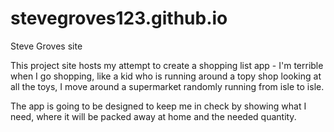 # stevegroves123.github.io
Steve Groves site

This project site hosts my attempt to create a shopping list app - I'm terrible when I go shopping, like a kid who is running around a topy shop looking at all the toys, I move around a supermarket randomly running from isle to isle.

The app is going to be designed to keep me in check by showing what I need, where it will be packed away at home and the needed quantity.
